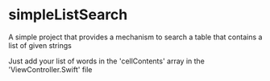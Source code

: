 # simpleListSearch

A simple project that provides a mechanism to search a table that contains a list of given strings


Just add your list of words in the 'cellContents' array in the 'ViewController.Swift' file
